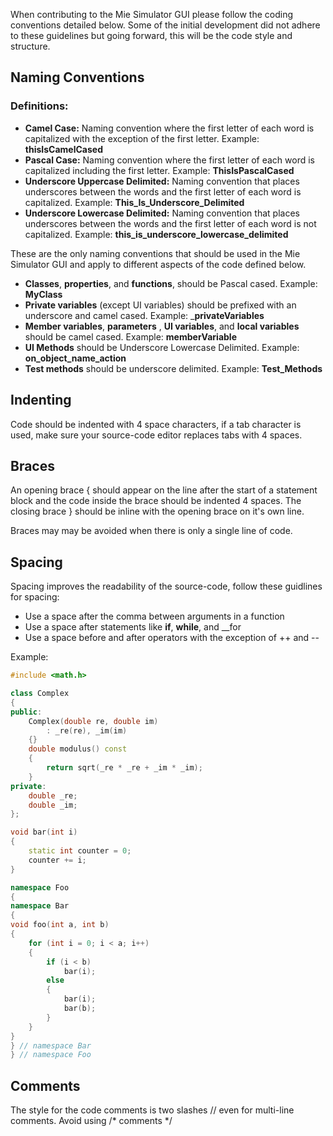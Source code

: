 When contributing to the Mie Simulator GUI please follow the coding conventions detailed below. Some of the initial development did not adhere to these guidelines but going forward, this will be the code style and structure.
## Naming Conventions
### Definitions:
* __Camel Case:__ Naming convention where the first letter of each word is capitalized with the exception of the first letter. Example: __thisIsCamelCased__
* __Pascal Case:__ Naming convention where the first letter of each word is capitalized including the first letter. Example: __ThisIsPascalCased__
* __Underscore Uppercase Delimited:__ Naming convention that places underscores between the words and the first letter of each word is capitalized. Example: __This_Is_Underscore_Delimited__
* __Underscore Lowercase Delimited:__ Naming convention that places underscores between the words and the first letter of each word is not capitalized. Example: __this_is_underscore_lowercase_delimited__<br />

These are the only naming conventions that should be used in the Mie Simulator GUI and apply to different aspects of the code defined below.
* __Classes__, __properties__, and __functions__, should be Pascal cased. Example: __MyClass__
* __Private variables__  (except UI variables) should be prefixed with an underscore and camel cased. Example: ___privateVariables__
* __Member variables__, __parameters__ , __UI variables__, and __local variables__</strong> should be camel cased. Example: __memberVariable__
* __UI Methods__ should be Underscore Lowercase Delimited. Example: __on_object_name_action__
* __Test methods__ should be underscore delimited. Example: __Test_Methods__



## Indenting
Code should be indented with 4 space characters, if a tab character is used, make sure your source-code editor replaces tabs with 4 spaces.
## Braces
An opening brace { should appear on the line after the start of a statement block and the code inside the brace should be indented 4 spaces. The closing brace } should be inline with the opening brace on it's own line. 

Braces may may be avoided when there is only a single line of code.  

## Spacing
Spacing improves the readability of the source-code, follow these guidlines for spacing:<br /> 

 * Use a space after the comma between arguments in a function
 * Use a space after statements like __if__, __while__, and __for
 * Use a space before and after operators with the exception of ++ and --

Example:

```c++
#include <math.h>

class Complex
{
public:
    Complex(double re, double im)
        : _re(re), _im(im)
    {}
    double modulus() const
    {
        return sqrt(_re * _re + _im * _im);
    }
private:
    double _re;
    double _im;
};

void bar(int i)
{
    static int counter = 0;
    counter += i;
}

namespace Foo
{
namespace Bar
{
void foo(int a, int b)
{
    for (int i = 0; i < a; i++)
    {
        if (i < b)
            bar(i);
        else
        {
            bar(i);
            bar(b);
        }
    }
}
} // namespace Bar
} // namespace Foo
```
## Comments
The style for the code comments is two slashes // even for multi-line comments. Avoid using /* comments */

